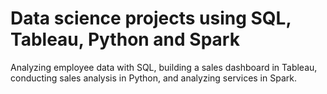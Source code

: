 # Data science projects using SQL, Tableau, Python and Spark

Analyzing employee data with SQL, building a sales dashboard in Tableau, conducting sales analysis in Python, and analyzing services in Spark.
